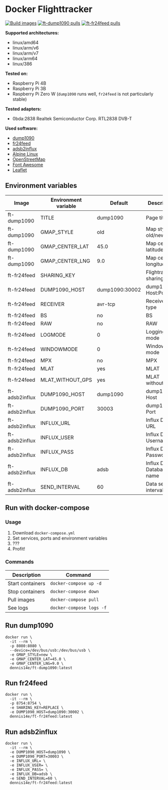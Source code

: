 # Docker Flighttracker

[![Build images](https://github.com/Dennis14e/docker-flighttracker/actions/workflows/build.yml/badge.svg)](https://github.com/Dennis14e/docker-flighttracker/actions/workflows/build.yml)
[![ft-dump1090 pulls](https://img.shields.io/docker/pulls/dennis14e/ft-dump1090?label=ft-dump1090%20pulls)](https://hub.docker.com/r/dennis14e/ft-dump1090)
[![ft-fr24feed pulls](https://img.shields.io/docker/pulls/dennis14e/ft-fr24feed?label=ft-fr24feed%20pulls)](https://hub.docker.com/r/dennis14e/ft-fr24feed)

**Supported architectures:**
- linux/amd64
- linux/arm/v6
- linux/arm/v7
- linux/arm64
- linux/386

**Tested on:**
- Raspberry Pi 4B
- Raspberry Pi 3B
- Raspberry Pi Zero W (`dump1090` runs well, `fr24feed` is not particularly stable)

**Tested adapters:**
- 0bda:2838 Realtek Semiconductor Corp. RTL2838 DVB-T

**Used software:**
- [dump1090](https://github.com/antirez/dump1090)
- [fr24feed](https://www.flightradar24.com/share-your-data)
- [adsb2influx](https://github.com/slintak/adsb2influx)
- [Alpine Linux](https://www.alpinelinux.org/)
- [OpenStreetMap](https://www.openstreetmap.org/)
- [Font Awesome](https://fontawesome.com/)
- [Leaflet](https://github.com/Leaflet/Leaflet)


## Environment variables

| Image          | Environment variable | Default        | Description               |
|----------------|----------------------|----------------|---------------------------|
| ft-dump1090    | TITLE                | dump1090       | Page title                |
| ft-dump1090    | GMAP_STYLE           | old            | Map style old/new         |
| ft-dump1090    | GMAP_CENTER_LAT      | 45.0           | Map center latitude       |
| ft-dump1090    | GMAP_CENTER_LNG      | 9.0            | Map center longitude      |
| ft-fr24feed    | SHARING_KEY          |                | Flightradar24 sharing key |
| ft-fr24feed    | DUMP1090_HOST        | dump1090:30002 | dump1090 Host:Port        |
| ft-fr24feed    | RECEIVER             | avr-tcp        | Receiver type             |
| ft-fr24feed    | BS                   | no             | BS                        |
| ft-fr24feed    | RAW                  | no             | RAW                       |
| ft-fr24feed    | LOGMODE              | 0              | Logging mode              |
| ft-fr24feed    | WINDOWMODE           | 0              | Window mode               |
| ft-fr24feed    | MPX                  | no             | MPX                       |
| ft-fr24feed    | MLAT                 | yes            | MLAT                      |
| ft-fr24feed    | MLAT_WITHOUT_GPS     | yes            | MLAT without GPS          |
| ft-adsb2influx | DUMP1090_HOST        | dump1090       | dump1090 Host             |
| ft-adsb2influx | DUMP1090_PORT        | 30003          | dump1090 Port             |
| ft-adsb2influx | INFLUX_URL           |                | Influx DB URL             |
| ft-adsb2influx | INFLUX_USER          |                | Influx DB Username        |
| ft-adsb2influx | INFLUX_PASS          |                | Influx DB Password        |
| ft-adsb2influx | INFLUX_DB            | adsb           | Influx DB Database name   |
| ft-adsb2influx | SEND_INTERVAL        | 60             | Data send interval (sec)  |


## Run with docker-compose

### Usage

1. Download `docker-compose.yml`
2. Set services, ports and environment variables
3. ???
4. Profit!

### Commands

| Description      | Command                  |
|------------------|--------------------------|
| Start containers | `docker-compose up -d`   |
| Stop containers  | `docker-compose down`    |
| Pull images      | `docker-compose pull`    |
| See logs         | `docker-compose logs -f` |


## Run dump1090

```
docker run \
  -it --rm \
  -p 8080:8080 \
  --device=/dev/bus/usb:/dev/bus/usb \
  -e GMAP_STYLE=new \
  -e GMAP_CENTER_LAT=45.0 \
  -e GMAP_CENTER_LNG=9.0 \
  dennis14e/ft-dump1090:latest
```


## Run fr24feed

```
docker run \
  -it --rm \
  -p 8754:8754 \
  -e SHARING_KEY=REPLACE \
  -e DUMP1090_HOST=dump1090:30002 \
  dennis14e/ft-fr24feed:latest
```


## Run adsb2influx

```
docker run \
  -it --rm \
  -e DUMP1090_HOST=dump1090 \
  -e DUMP1090_PORT=30003 \
  -e INFLUX_URL= \
  -e INFLUX_USER= \
  -e INFLUX_PASS= \
  -e INFLUX_DB=adsb \
  -e SEND_INTERVAL=60 \
  dennis14e/ft-fr24feed:latest
```
